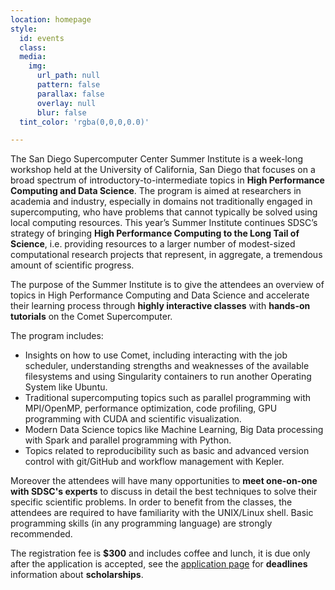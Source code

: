 ```yaml
---
location: homepage
style:
  id: events
  class:
  media:
    img:
      url_path: null
      pattern: false
      parallax: false
      overlay: null
      blur: false
  tint_color: 'rgba(0,0,0,0.0)'

---
```


The San Diego Supercomputer Center Summer Institute is a week-long workshop held at the University of California, San Diego that focuses on a broad spectrum of introductory-to-intermediate topics in **High Performance Computing and Data Science**. The program is aimed at researchers in academia and industry, especially in domains not traditionally engaged in supercomputing, who have problems that cannot typically be solved using local computing resources. This year’s Summer Institute continues SDSC’s strategy of bringing **High Performance Computing to the Long Tail of Science**, i.e. providing resources to a larger number of modest-sized computational research projects that represent, in aggregate, a tremendous amount of scientific progress.

The purpose of the Summer Institute is to give the attendees an overview of topics in High Performance Computing and Data Science and accelerate their learning process through **highly interactive classes** with **hands-on tutorials** on the Comet Supercomputer.

The program includes:

* Insights on how to use Comet, including interacting with the job scheduler, understanding strengths and weaknesses of the available filesystems and using Singularity containers to run another Operating System like Ubuntu.
* Traditional supercomputing topics such as parallel programming with MPI/OpenMP, performance optimization, code profiling, GPU programming with CUDA and scientific visualization.
* Modern Data Science topics like Machine Learning, Big Data processing with Spark and parallel programming with Python.
* Topics related to reproducibility such as basic and advanced version control with git/GitHub and workflow management with Kepler.

Moreover the attendees will have many opportunities to **meet one-on-one with SDSC's experts** to discuss in detail the best techniques to solve their specific scientific problems.
In order to benefit from the classes, the attendees are required to have familiarity with the UNIX/Linux shell. Basic programming skills (in any programming language) are strongly recommended.

The registration fee is **$300** and includes coffee and lunch, it is due only after the application is accepted, see the [application page](/apply) for **deadlines** information about **scholarships**.
